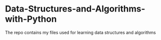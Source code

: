 # Data-Structures-and-Algorithms-with-Python
The repo contains my files used for learning data structures and algorithms
